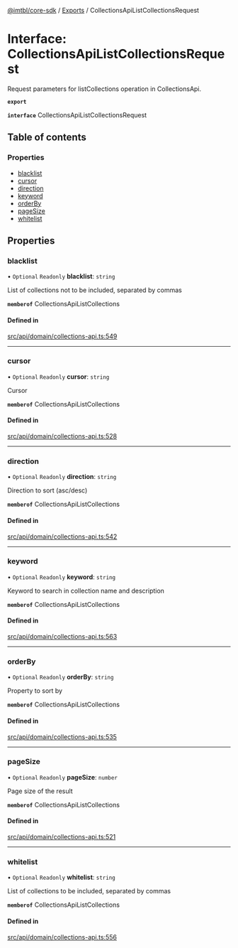 [@imtbl/core-sdk](../README.md) / [Exports](../modules.md) / CollectionsApiListCollectionsRequest

# Interface: CollectionsApiListCollectionsRequest

Request parameters for listCollections operation in CollectionsApi.

**`export`** 

**`interface`** CollectionsApiListCollectionsRequest

## Table of contents

### Properties

- [blacklist](CollectionsApiListCollectionsRequest.md#blacklist)
- [cursor](CollectionsApiListCollectionsRequest.md#cursor)
- [direction](CollectionsApiListCollectionsRequest.md#direction)
- [keyword](CollectionsApiListCollectionsRequest.md#keyword)
- [orderBy](CollectionsApiListCollectionsRequest.md#orderby)
- [pageSize](CollectionsApiListCollectionsRequest.md#pagesize)
- [whitelist](CollectionsApiListCollectionsRequest.md#whitelist)

## Properties

### blacklist

• `Optional` `Readonly` **blacklist**: `string`

List of collections not to be included, separated by commas

**`memberof`** CollectionsApiListCollections

#### Defined in

[src/api/domain/collections-api.ts:549](https://github.com/immutable/imx-core-sdk/blob/7204457/src/api/domain/collections-api.ts#L549)

___

### cursor

• `Optional` `Readonly` **cursor**: `string`

Cursor

**`memberof`** CollectionsApiListCollections

#### Defined in

[src/api/domain/collections-api.ts:528](https://github.com/immutable/imx-core-sdk/blob/7204457/src/api/domain/collections-api.ts#L528)

___

### direction

• `Optional` `Readonly` **direction**: `string`

Direction to sort (asc/desc)

**`memberof`** CollectionsApiListCollections

#### Defined in

[src/api/domain/collections-api.ts:542](https://github.com/immutable/imx-core-sdk/blob/7204457/src/api/domain/collections-api.ts#L542)

___

### keyword

• `Optional` `Readonly` **keyword**: `string`

Keyword to search in collection name and description

**`memberof`** CollectionsApiListCollections

#### Defined in

[src/api/domain/collections-api.ts:563](https://github.com/immutable/imx-core-sdk/blob/7204457/src/api/domain/collections-api.ts#L563)

___

### orderBy

• `Optional` `Readonly` **orderBy**: `string`

Property to sort by

**`memberof`** CollectionsApiListCollections

#### Defined in

[src/api/domain/collections-api.ts:535](https://github.com/immutable/imx-core-sdk/blob/7204457/src/api/domain/collections-api.ts#L535)

___

### pageSize

• `Optional` `Readonly` **pageSize**: `number`

Page size of the result

**`memberof`** CollectionsApiListCollections

#### Defined in

[src/api/domain/collections-api.ts:521](https://github.com/immutable/imx-core-sdk/blob/7204457/src/api/domain/collections-api.ts#L521)

___

### whitelist

• `Optional` `Readonly` **whitelist**: `string`

List of collections to be included, separated by commas

**`memberof`** CollectionsApiListCollections

#### Defined in

[src/api/domain/collections-api.ts:556](https://github.com/immutable/imx-core-sdk/blob/7204457/src/api/domain/collections-api.ts#L556)
